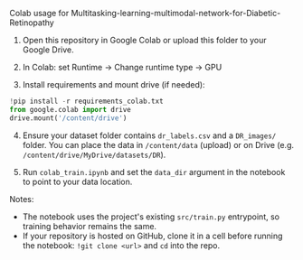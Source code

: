 Colab usage for Multitasking-learning-multimodal-network-for-Diabetic-Retinopathy

1) Open this repository in Google Colab or upload this folder to your Google Drive.

2) In Colab: set Runtime -> Change runtime type -> GPU

3) Install requirements and mount drive (if needed):

```python
!pip install -r requirements_colab.txt
from google.colab import drive
drive.mount('/content/drive')
```

4) Ensure your dataset folder contains `dr_labels.csv` and a `DR_images/` folder. You can place the data in `/content/data` (upload) or on Drive (e.g. `/content/drive/MyDrive/datasets/DR`).

5) Run `colab_train.ipynb` and set the `data_dir` argument in the notebook to point to your data location.

Notes:
- The notebook uses the project's existing `src/train.py` entrypoint, so training behavior remains the same.
- If your repository is hosted on GitHub, clone it in a cell before running the notebook: `!git clone <url>` and `cd` into the repo.
